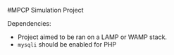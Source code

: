 #MPCP Simulation Project

Dependencies:

+ Project aimed to be ran on a LAMP or WAMP stack. 
+ `mysqli` should be enabled for PHP